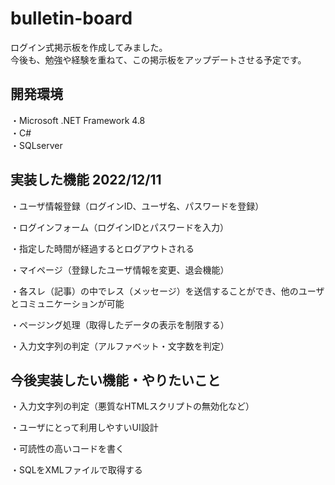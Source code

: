 # bulletin-board
ログイン式掲示板を作成してみました。  
今後も、勉強や経験を重ねて、この掲示板をアップデートさせる予定です。

## 開発環境 
  ・Microsoft .NET Framework 4.8  
  ・C#  
  ・SQLserver  
  
## 実装した機能  2022/12/11

  ・ユーザ情報登録（ログインID、ユーザ名、パスワードを登録）
  
  ・ログインフォーム（ログインIDとパスワードを入力）
  
  ・指定した時間が経過するとログアウトされる
  
  ・マイページ（登録したユーザ情報を変更、退会機能）
  
  ・各スレ（記事）の中でレス（メッセージ）を送信することができ、他のユーザとコミュニケーションが可能
  
  ・ページング処理（取得したデータの表示を制限する）
  
  ・入力文字列の判定（アルファベット・文字数を判定）
  
## 今後実装したい機能・やりたいこと

  ・入力文字列の判定（悪質なHTMLスクリプトの無効化など）
  
  ・ユーザにとって利用しやすいUI設計
  
  ・可読性の高いコードを書く
  
  ・SQLをXMLファイルで取得する
  
  
  
  
  
